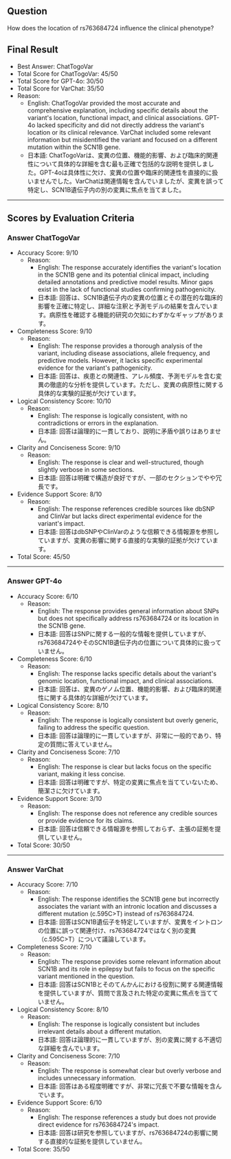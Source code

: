 ## Question

How does the location of rs763684724 influence the clinical phenotype?

## Final Result

- Best Answer: ChatTogoVar
- Total Score for ChatTogoVar: 45/50
- Total Score for GPT-4o: 30/50
- Total Score for VarChat: 35/50
- Reason:
  - English: ChatTogoVar provided the most accurate and comprehensive explanation, including specific details about the variant's location, functional impact, and clinical associations. GPT-4o lacked specificity and did not directly address the variant's location or its clinical relevance. VarChat included some relevant information but misidentified the variant and focused on a different mutation within the SCN1B gene.
  - 日本語: ChatTogoVarは、変異の位置、機能的影響、および臨床的関連性について具体的な詳細を含む最も正確で包括的な説明を提供しました。GPT-4oは具体性に欠け、変異の位置や臨床的関連性を直接的に扱いませんでした。VarChatは関連情報を含んでいましたが、変異を誤って特定し、SCN1B遺伝子内の別の変異に焦点を当てました。

---

## Scores by Evaluation Criteria

### Answer ChatTogoVar
- Accuracy Score: 9/10
  - Reason: 
    - English: The response accurately identifies the variant's location in the SCN1B gene and its potential clinical impact, including detailed annotations and predictive model results. Minor gaps exist in the lack of functional studies confirming pathogenicity.
    - 日本語: 回答は、SCN1B遺伝子内の変異の位置とその潜在的な臨床的影響を正確に特定し、詳細な注釈と予測モデルの結果を含んでいます。病原性を確認する機能的研究の欠如にわずかなギャップがあります。
- Completeness Score: 9/10
  - Reason: 
    - English: The response provides a thorough analysis of the variant, including disease associations, allele frequency, and predictive models. However, it lacks specific experimental evidence for the variant's pathogenicity.
    - 日本語: 回答は、疾患との関連性、アレル頻度、予測モデルを含む変異の徹底的な分析を提供しています。ただし、変異の病原性に関する具体的な実験的証拠が欠けています。
- Logical Consistency Score: 10/10
  - Reason: 
    - English: The response is logically consistent, with no contradictions or errors in the explanation.
    - 日本語: 回答は論理的に一貫しており、説明に矛盾や誤りはありません。
- Clarity and Conciseness Score: 9/10
  - Reason: 
    - English: The response is clear and well-structured, though slightly verbose in some sections.
    - 日本語: 回答は明確で構造が良好ですが、一部のセクションでやや冗長です。
- Evidence Support Score: 8/10
  - Reason: 
    - English: The response references credible sources like dbSNP and ClinVar but lacks direct experimental evidence for the variant's impact.
    - 日本語: 回答はdbSNPやClinVarのような信頼できる情報源を参照していますが、変異の影響に関する直接的な実験的証拠が欠けています。
- Total Score: 45/50

---

### Answer GPT-4o
- Accuracy Score: 6/10
  - Reason: 
    - English: The response provides general information about SNPs but does not specifically address rs763684724 or its location in the SCN1B gene.
    - 日本語: 回答はSNPに関する一般的な情報を提供していますが、rs763684724やそのSCN1B遺伝子内の位置について具体的に扱っていません。
- Completeness Score: 6/10
  - Reason: 
    - English: The response lacks specific details about the variant's genomic location, functional impact, and clinical associations.
    - 日本語: 回答は、変異のゲノム位置、機能的影響、および臨床的関連性に関する具体的な詳細が欠けています。
- Logical Consistency Score: 8/10
  - Reason: 
    - English: The response is logically consistent but overly generic, failing to address the specific question.
    - 日本語: 回答は論理的に一貫していますが、非常に一般的であり、特定の質問に答えていません。
- Clarity and Conciseness Score: 7/10
  - Reason: 
    - English: The response is clear but lacks focus on the specific variant, making it less concise.
    - 日本語: 回答は明確ですが、特定の変異に焦点を当てていないため、簡潔さに欠けています。
- Evidence Support Score: 3/10
  - Reason: 
    - English: The response does not reference any credible sources or provide evidence for its claims.
    - 日本語: 回答は信頼できる情報源を参照しておらず、主張の証拠を提供していません。
- Total Score: 30/50

---

### Answer VarChat
- Accuracy Score: 7/10
  - Reason: 
    - English: The response identifies the SCN1B gene but incorrectly associates the variant with an intronic location and discusses a different mutation (c.595C>T) instead of rs763684724.
    - 日本語: 回答はSCN1B遺伝子を特定していますが、変異をイントロンの位置に誤って関連付け、rs763684724ではなく別の変異（c.595C>T）について議論しています。
- Completeness Score: 7/10
  - Reason: 
    - English: The response provides some relevant information about SCN1B and its role in epilepsy but fails to focus on the specific variant mentioned in the question.
    - 日本語: 回答はSCN1Bとそのてんかんにおける役割に関する関連情報を提供していますが、質問で言及された特定の変異に焦点を当てていません。
- Logical Consistency Score: 8/10
  - Reason: 
    - English: The response is logically consistent but includes irrelevant details about a different mutation.
    - 日本語: 回答は論理的に一貫していますが、別の変異に関する不適切な詳細を含んでいます。
- Clarity and Conciseness Score: 7/10
  - Reason: 
    - English: The response is somewhat clear but overly verbose and includes unnecessary information.
    - 日本語: 回答はある程度明確ですが、非常に冗長で不要な情報を含んでいます。
- Evidence Support Score: 6/10
  - Reason: 
    - English: The response references a study but does not provide direct evidence for rs763684724's impact.
    - 日本語: 回答は研究を参照していますが、rs763684724の影響に関する直接的な証拠を提供していません。
- Total Score: 35/50